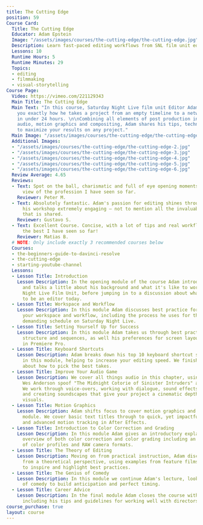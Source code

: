 ```yaml
---
title: The Cutting Edge
position: 59
Course Card:
  Title: The Cutting Edge
  Educator: Adam Epstein
  Image: "/assets/images/courses/the-cutting-edge/the-cutting-edge.jpg"
  Description: Learn fast-paced editing workflows from SNL film unit editor Adam Epstein
  Lessons: 10
  Runtime Hours: 5
  Runtime Minutes: 29
  Topics:
  - editing
  - filmmaking
  - visual-storytelling
Course Page:
  Video: https://vimeo.com/221129343
  Main Title: The Cutting Edge
  Main Text: "In this course, Saturday Night Live film unit Editor Adam Epstein shows
    you exactly how he takes a project from an empty timeline to a network broadcast
    in under 24 hours. \n\nCombining all elements of post production including sequencing,
    audio, motion graphics and compositing, Adam shares his tips, techniques and theories
    to maximize your results on any project."
  Main Image: "/assets/images/courses/the-cutting-edge/the-cutting-edge-1.jpg"
  Additional Images:
  - "/assets/images/courses/the-cutting-edge/the-cutting-edge-2.jpg"
  - "/assets/images/courses/the-cutting-edge/the-cutting-edge-3.jpg"
  - "/assets/images/courses/the-cutting-edge/the-cutting-edge-4.jpg"
  - "/assets/images/courses/the-cutting-edge/the-cutting-edge-5.jpg"
  - "/assets/images/courses/the-cutting-edge/the-cutting-edge-6.jpg"
  Review Average: 4.65
  Reviews:
  - Text: Spot on the ball, charismatic and full of eye opening moments! Best editor's
      view of the profession I have seen so far.
    Reviewer: Peter M.
  - Text: Absolutely fantastic. Adam's passion for editing shines through and makes
      his workshop extremely engaging – not to mention all the invaluable knowledge
      that is shared.
    Reviewer: Gustavo S.
  - Text: Excellent Course. Concise, with a lot of tips and real workflows. One of
      the best I have seen so far!
    Reviewer: Matias B.
  # NOTE: Only include exactly 3 recommended courses below
  Courses:
  - the-beginners-guide-to-davinci-resolve
  - the-cutting-edge
  - starting-youtube-channel
  Lessons:
  - Lesson Title: Introduction
    Lesson Description: In the opening module of the course Adam introduces himself
      and talks a little about his background and what it's like to work on the Saturday
      Night Live Film Unit, before jumping in to a discussion about what it means
      to be an editor today.
  - Lesson Title: Workspace and Workflow
    Lesson Description: In this module Adam discusses best practice for setting up
      your workspace and workflow, including the process he uses for the incredibly
      demanding schedule on Saturday Night Live.
  - Lesson Title: Setting Yourself Up for Success
    Lesson Description: In this module Adam takes us through best practices for project
      structure and sequences, as well his preferences for screen layout and workspace
      in Premiere Pro.
  - Lesson Title: Keyboard Shortcuts
    Lesson Description: Adam breaks down his top 10 keyboard shortcut suggestions
      in this module, helping to increase your editing speed. We finish up by talking
      about how to pick the best takes.
  - Lesson Title: Improve Your Audio Game
    Lesson Description: We cover all things audio in this chapter, using SNL's popular
      Wes Anderson spoof "The Midnight Cotorie of Sinister Intruders" as a case study.
      We work through voice-overs, working with dialogue, sound effects, music beds
      and creating soundscapes that give your project a cinematic depth to match incredible
      visuals.
  - Lesson Title: Motion Graphics
    Lesson Description: Adam shifts focus to cover motion graphics and color in this
      module. We cover basic text titles through to quick, yet impactful 3D motion
      and advanced motion tracking in After Effects.
  - Lesson Title: Introduction to Color Correction and Grading
    Lesson Description: In this module Adam gives an introductory explanation and
      overview of both color correction and color grading including an explanation
      of color profiles and RAW camera formats.
  - Lesson Title: The Theory of Editing
    Lesson Description: Moving on from practical instruction, Adam discusses editing
      from a theoretical perspective, using examples from feature films and commercials
      to inspire and highlight best practices.
  - Lesson Title: The Genius of Comedy
    Lesson Description: In this module we continue Adam's lecture, looking at examples
      of comedy to build anticipation and perfect timing.
  - Lesson Title: Career Advice
    Lesson Description: In the final module Adam closes the course with career advice,
      including his tips and guidelines for working well with directors and producers.
course_purchase: true
layout: course
---
```


